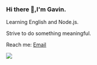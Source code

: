 ### Hi there 👋,I'm Gavin.

Learning English and Node.js.

Strive to do something meaningful.

Reach me: [Email](mailto:gavinwjw@163.com)

<img src="https://github-readme-stats.vercel.app/api?username=wjw-gavin&show_icons=true&count_private=true&theme=tokyonight">
